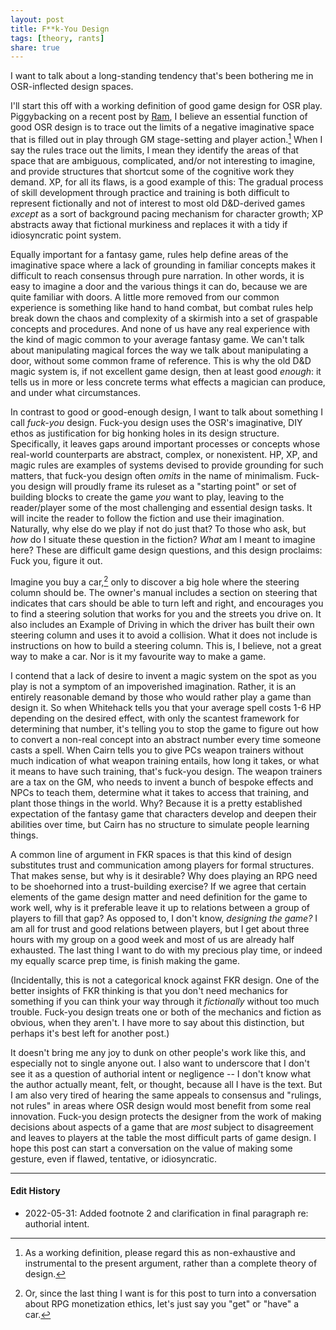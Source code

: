 ```yaml
---
layout: post
title: F**k-You Design
tags: [theory, rants]
share: true
---
```


I want to talk about a long-standing tendency that's been bothering me in OSR-inflected design spaces.

I'll start this off with a working definition of good game design for OSR play. Piggybacking on a recent post by [Ram](https://save.vs.totalpartykill.ca/blog/negative-space/), I believe an essential function of good OSR design is to trace out the limits of a negative imaginative space that is filled out in play through GM stage-setting and player action.[^1] When I say the rules trace out the limits, I mean they identify the areas of that space that are ambiguous, complicated, and/or not interesting to imagine, and provide structures that shortcut some of the cognitive work they demand. XP, for all its flaws, is a good example of this: The gradual process of skill development through practice and training is both difficult to represent fictionally and not of interest to most old D&D-derived games *except* as a sort of background pacing mechanism for character growth; XP abstracts away that fictional murkiness and replaces it with a tidy if idiosyncratic point system.

Equally important for a fantasy game, rules help define areas of the imaginative space where a lack of grounding in familiar concepts makes it difficult to reach consensus through pure narration. In other words, it is easy to imagine a door and the various things it can do, because we are quite familiar with doors. A little more removed from our common experience is something like hand to hand combat, but combat rules help break down the chaos and complexity of a skirmish into a set of graspable concepts and procedures. And none of us have any real experience with the kind of magic common to your average fantasy game. We can't talk about manipulating magical forces the way we talk about manipulating a door, without some common frame of reference. This is why the old D&D magic system is, if not excellent game design, then at least good *enough*: it tells us in more or less concrete terms what effects a magician can produce, and under what circumstances.

In contrast to good or good-enough design, I want to talk about something I call *fuck-you* design. Fuck-you design uses the OSR's imaginative, DIY ethos as justification for big honking holes in its design structure. Specifically, it leaves gaps around important processes or concepts whose real-world counterparts are abstract, complex, or nonexistent. HP, XP, and magic rules are examples of systems devised to provide grounding for such matters, that fuck-you design often *omits* in the name of minimalism. Fuck-you design will proudly frame its ruleset as a "starting point" or set of building blocks to create the game *you* want to play, leaving to the reader/player some of the most challenging and essential design tasks. It will incite the reader to follow the fiction and use their imagination. Naturally, why else do we play if not do just that? To those who ask, but *how* do I situate these question in the fiction? *What* am I meant to imagine here? These are difficult game design questions, and this design proclaims: Fuck you, figure it out.

Imagine you buy a car,[^2] only to discover a big hole where the steering column should be. The owner's manual includes a section on steering that indicates that cars should be able to turn left and right, and encourages you to find a steering solution that works for you and the streets you drive on. It also includes an Example of Driving in which the driver has built their own steering column and uses it to avoid a collision. What it does not include is instructions on how to build a steering column. This is, I believe, not a great way to make a car. Nor is it my favourite way to make a game.

I contend that a lack of desire to invent a magic system on the spot as you play is not a symptom of an impoverished imagination. Rather, it is an entirely reasonable demand by those who would rather play a game than design it. So when Whitehack tells you that your average spell costs 1-6 HP depending on the desired effect, with only the scantest framework for determining that number, it's telling you to stop the game to figure out how to convert a non-real concept into an abstract number every time someone casts a spell. When Cairn tells you to give PCs weapon trainers without much indication of what weapon training entails, how long it takes, or what it means to have such training, that's fuck-you design. The weapon trainers are a tax on the GM, who needs to invent a bunch of bespoke effects and NPCs to teach them, determine what it takes to access that training, and plant those things in the world. Why? Because it is a pretty established expectation of the fantasy game that characters develop and deepen their abilities over time, but Cairn has no structure to simulate people learning things.

A common line of argument in FKR spaces is that this kind of design substitutes trust and communication among players for formal structures. That makes sense, but why is it desirable? Why does playing an RPG need to be shoehorned into a trust-building exercise? If we agree that certain elements of the game design matter and need definition for the game to work well, why is it preferable leave it up to relations between a group of players to fill that gap? As opposed to, I don't know, *designing the game?* I am all for trust and good relations between players, but I get about three hours with my group on a good week and most of us are already half exhausted. The last thing I want to do with my precious play time, or indeed my equally scarce prep time, is finish making the game.

(Incidentally, this is not a categorical knock against FKR design. One of the better insights of FKR thinking is that you don't need mechanics for something if you can think your way through it *fictionally* without too much trouble. Fuck-you design treats one or both of the mechanics and fiction as obvious, when they aren't. I have more to say about this distinction, but perhaps it's best left for another post.)

It doesn't bring me any joy to dunk on other people's work like this, and especially not to single anyone out. I also want to underscore that I don't see it as a question of authorial intent or negligence -- I don't know what the author actually meant, felt, or thought, because all I have is the text. But I am also very tired of hearing the same appeals to consensus and "rulings, not rules" in areas where OSR design would most benefit from some real innovation. Fuck-you design protects the designer from the work of making decisions about aspects of a game that are _most_ subject to disagreement and leaves to players at the table the most difficult parts of game design. I hope this post can start a conversation on the value of making some gesture, even if flawed, tentative, or idiosyncratic.

----- 
#### Edit History

- 2022-05-31: Added footnote 2 and clarification in final paragraph re: authorial intent.


[^1]: As a working definition, please regard this as non-exhaustive and instrumental to the present argument, rather than a complete theory of design.
[^2]: Or, since the last thing I want is for this post to turn into a conversation about RPG monetization ethics, let's just say you "get" or "have" a car.

